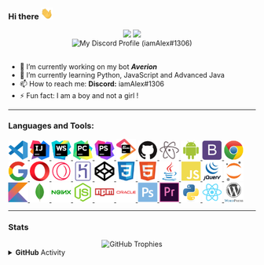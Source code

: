 ### Hi there <img src="https://github.com/iamAlex107/iamAlex107/blob/main/images/HandWave.gif" width="25px">

<div align = "center">
  <a href = "https://discordapp.com/users/720990078981111888"><img src = "https://img.icons8.com/dusk/50/000000/discord-logo.png"></a> <a href = "https://github.com/iamAlex107"> <img src = "https://img.icons8.com/dusk/2x/github.png" width = "50"> </a><br>
  <img src = "https://discord.c99.nl/widget/theme-3/720990078981111888.png" alt = "My Discord Profile (iamAlex#1306)"><br><br>
  </center>  
</div>  

- 🔭 I’m currently working on my bot <b><em>Averion</b></em>
- 🌱 I’m currently learning Python, JavaScript and Advanced Java
- 📫 How to reach me: <b>Discord:</b> iamAlex#1306
- ⚡ Fun fact: I am a boy and not a girl !

<hr>
<div>
<h3>Languages and Tools:</h3>
<p align = "left"><a href = "https://code.visualstudio.com" target = "_blank"> <img src = "https://github.com/devicons/devicon/blob/master/icons/vscode/vscode-original.svg" width = "40"> </a> <a href = "https://www.jetbrains.com/idea/" target = "_blank"> <img src = "https://github.com/iamAlex107/iamAlex107/blob/main/images/intellij-idea_logo_300x300.png" width = "40"> </a> <a href = "https://www.jetbrains.com/webstorm/"> <img src = "https://github.com/iamAlex107/iamAlex107/blob/main/images/webstorm_logo_300x300.png" width = "40"> </a> <a href = "https://www.jetbrains.com/pycharm/"> <img src = "https://github.com/iamAlex107/iamAlex107/blob/main/images/pycharm_logo_300x300.png" width = "40"> </a> <a href = "https://www.jetbrains.com/phpstorm/"> <img src = "https://github.com/iamAlex107/iamAlex107/blob/main/images/phpstorm_logo_300x300.png" width ="40"> </a> <a href = "https://www.jetbrains.com"> <img src = "https://github.com/iamAlex107/iamAlex107/blob/main/images/1200px-JetBrains_Logo_2016.svg.png" width = "40"> </a> <a href = "https://github.com/iamAlex107"> <img src = "https://github.com/devicons/devicon/blob/master/icons/github/github-original.svg" width = "40"> </a> <a href = "https://atom.io"> <img src = "https://github.com/devicons/devicon/blob/master/icons/atom/atom-original.svg" width = "40"> </a> <a href = "https://www.android.com/"> <img src = "https://github.com/devicons/devicon/blob/master/icons/android/android-original.svg" width = "40"> </a> <a href = "https://getbootstrap.com"> <img src = "https://github.com/devicons/devicon/blob/master/icons/bootstrap/bootstrap-plain.svg" width = "40"> </a> <a href = "https://www.google.com/chrome/"> <img src = "https://github.com/devicons/devicon/blob/master/icons/chrome/chrome-original.svg" width = "40"> </a> <a href = "https://www.google.com"> <img src = "https://github.com/devicons/devicon/blob/master/icons/google/google-original.svg" width = "40"> </a> <a href = "https://www.opera.com/"> <img src = "https://github.com/iamAlex107/iamAlex107/blob/main/images/Opera_2015_icon.svg.png" width ="40"> </a> <a href = "https://www.opera.com/gx"> <img src = "https://github.com/iamAlex107/iamAlex107/blob/main/images/opera_gx_browser_logo_icon_152976.png" width = "40"> </a> <a href = "https://www.heroku.com"> <img src = "https://github.com/devicons/devicon/blob/master/icons/heroku/heroku-original.svg" width = "40"> </a> <a href = "https://codepen.io"> <img src = "https://github.com/devicons/devicon/blob/master/icons/codepen/codepen-plain.svg" width ="40"> </a> <a href = "https://www.w3schools.com/css/"> <img src = "https://github.com/devicons/devicon/blob/master/icons/css3/css3-original.svg" width = "40" > </a> <a href = "https://www.w3schools.com/html/"> <img src = "https://github.com/devicons/devicon/blob/master/icons/html5/html5-original.svg" width = "40"> </a> <a href = "https://www.w3schools.com/java/"> <img src = "https://github.com/devicons/devicon/blob/master/icons/java/java-original.svg" width = "40"> </a> <a href = "https://www.w3schools.com/js"> <img src = "https://github.com/devicons/devicon/blob/master/icons/javascript/javascript-plain.svg" width = "40"> </a> <a href = "https://jquery.com"> <img src = "https://github.com/devicons/devicon/blob/master/icons/jquery/jquery-original-wordmark.svg" width = "40"> </a> <a href = "https://jupyter.org"> <img src = "https://github.com/devicons/devicon/blob/master/icons/jupyter/jupyter-original.svg" width = "40"> </a> <a href = "https://kotlinlang.org"> <img src = "https://github.com/devicons/devicon/blob/master/icons/kotlin/kotlin-original.svg" width = "40"> </a> <a href = "https://www.mongodb.com/"> <img src = "https://github.com/devicons/devicon/blob/master/icons/mongodb/mongodb-original.svg" width = "40"> </a> <a href = "https://www.nginx.com"> <img src = "https://github.com/devicons/devicon/blob/master/icons/nginx/nginx-original.svg" width = "40"> </a> <a href = "https://nodejs.org/en/"> <img src = "https://github.com/devicons/devicon/blob/master/icons/nodejs/nodejs-original.svg" width = "40"> </a> <a href = "https://www.npmjs.com"> <img src = "https://github.com/devicons/devicon/blob/master/icons/npm/npm-original-wordmark.svg" width = "40"> </a> <a href = "https://www.oracle.com/index.html"> <img src = "https://github.com/devicons/devicon/blob/master/icons/oracle/oracle-original.svg" width = "40"> </a> <a href = "https://www.adobe.com/in/products/photoshop.html"> <img src = "https://github.com/devicons/devicon/blob/master/icons/photoshop/photoshop-plain.svg" width = "40"> </a> <a href = "https://www.adobe.com/in/products/premiere.html"> <img src = "https://github.com/devicons/devicon/blob/master/icons/premierepro/premierepro-original.svg" width = "40"> </a> <a href = "https://www.python.org"> <img src = "https://github.com/devicons/devicon/blob/master/icons/python/python-original.svg" width = "40" > </a> <a href = "https://reactjs.org"> <img src = "https://github.com/devicons/devicon/blob/master/icons/react/react-original.svg" width = "40"> </a> <a href = "https://wordpress.com"> <img src = "https://github.com/devicons/devicon/blob/master/icons/wordpress/wordpress-original.svg" width = "40"> </a></p>
</div>
<hr>
<h3> Stats </h3>
<div align = "center">
  <img src = "https://github-profile-trophy.vercel.app/?username=iamAlex107&theme=dracula" alt = "GitHub Trophies">
</div>
<details>
    <summary><b>GitHub</b> Activity</summary>
    <img align="left" src="https://github-readme-stats.vercel.app/api?username=iamAlex107&theme=tokyonight"><img align="right" src="https://github-readme-stats.vercel.app/api/top-langs/?username=iamAlex107&theme=tokyonight&hide=batchfile">
    <img src="https://github-readme-streak-stats.herokuapp.com/?user=iamAlex107&theme=tokyonight">
</details>

